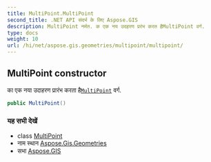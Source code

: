 ```yaml
---
title: MultiPoint.MultiPoint
second_title: .NET API संदर्भ के लिए Aspose.GIS
description: MultiPoint नर्मत. क एक नय उदहरण प्ररंभ करत हैMultiPoint वर्ग.
type: docs
weight: 10
url: /hi/net/aspose.gis.geometries/multipoint/multipoint/
---
```

## MultiPoint constructor

का एक नया उदाहरण प्रारंभ करता है[`MultiPoint`](../) वर्ग.

```csharp
public MultiPoint()
```

### यह सभी देखें

* class [MultiPoint](../)
* नाम स्थान [Aspose.Gis.Geometries](../../multipoint/)
* सभा [Aspose.GIS](../../../)


